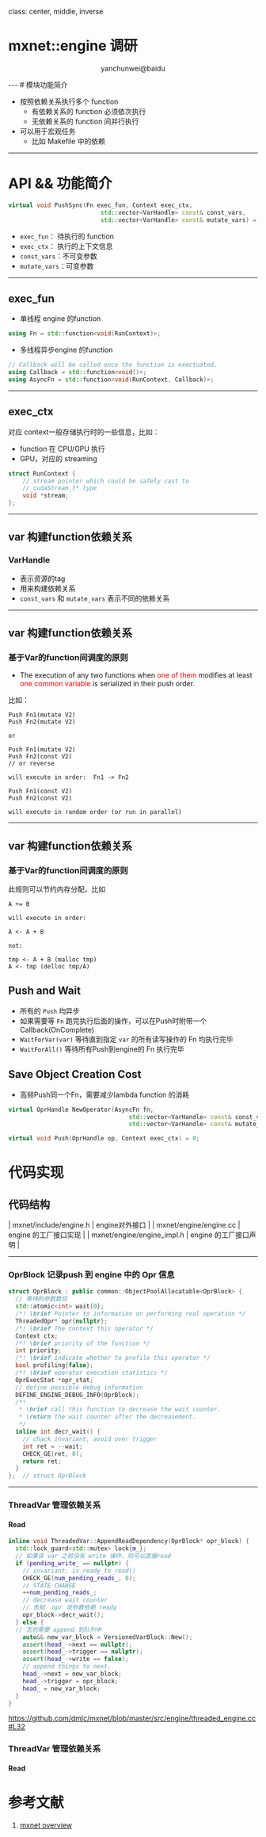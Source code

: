 class: center, middle, inverse

<style>
.highlight {
color: red;
text-weight: bold;
}
</style>

# mxnet::engine 调研
<p align="center">yanchunwei@baidu</p>
---
# 模块功能简介

- 按照依赖关系执行多个 function
  - 有依赖关系的 function 必须依次执行
  - 无依赖关系的 function 间并行执行
- 可以用于宏观任务
  - 比如 Makefile 中的依赖

---

# API && 功能简介
```c++
virtual void PushSync(Fn exec_fun, Context exec_ctx,
                          std::vector<VarHandle> const& const_vars,
                          std::vector<VarHandle> const& mutate_vars) = 0;
```

- `exec_fun`： 待执行的 function
- `exec_ctx`： 执行的上下文信息
- `const_vars`：不可变参数
- `mutate_vars`：可变参数

---
## exec_fun

- 单线程 engine 的function
```c++
using Fn = std::function<void(RunContext)>;
```

- 多线程异步engine 的function
```c++
// Callback will be called once the function is exectuated.
using Callback = std::function<void()>;
using AsyncFn = std::function<void(RunContext, Callback)>;
```

---
## exec_ctx
对应 context一般存储执行时的一些信息，比如：

- function 在 CPU/GPU 执行
- GPU，对应的 streaming

```c++
struct RunContext {
    // stream pointer which could be safely cast to
    // cudaStream_t* type
    void *stream;
};
```

---
## var 构建function依赖关系
### VarHandle
- 表示资源的tag
- 用来构建依赖关系
- `const_vars` 和 `mutate_vars` 表示不同的依赖关系

---
## var 构建function依赖关系
### 基于Var的function间调度的原则

- The execution of any two functions when <span class="highlight">one of them</span> modifies 
at least <span class="highlight">one common variable</span> is serialized in their push order.

比如：

```
Push Fn1(mutate V2)
Push Fn2(mutate V2)

or 

Push Fn1(mutate V2)
Push Fn2(const V2)
// or reverse

will execute in order:  Fn1 -> Fn2

Push Fn1(const V2)
Push Fn2(const V2)

will execute in random order (or run in parallel)
```
---
## var 构建function依赖关系
### 基于Var的function间调度的原则
此规则可以节约内存分配，比如

```
A += B

will execute in order:

A <- A + B

not:

tmp <- A + B (malloc tmp)
A <- tmp (delloc tmp/A)
```

## Push and Wait
- 所有的 `Push` 均异步
- 如果需要等 `Fn` 跑完执行后面的操作，可以在Push时附带一个 Callback(OnComplete)
- `WaitForVar(var)` 等待直到指定 `var` 的所有读写操作的 Fn 均执行完毕
- `WaitForAll()` 等待所有Push到engine的 Fn 执行完毕

## Save Object Creation Cost
- 高频Push同一个Fn，需要减少lambda function 的消耗

```c++
virtual OprHandle NewOperator(AsyncFn fn,
                                  std::vector<VarHandle> const& const_vars,
                                  std::vector<VarHandle> const& mutate_vars) = 0;

virtual void Push(OprHandle op, Context exec_ctx) = 0;
```
# 代码实现
## 代码结构

| mxnet/include/engine.h | engine对外接口        |
| mxnet/engine/engine.cc | engine 的工厂接口实现 |
| mxnet/engine/engine_impl.h | engine 的工厂接口声明 |

---
### OprBlock 记录push 到 engine 中的 Opr 信息
```c++
struct OprBlock : public common::ObjectPoolAllocatable<OprBlock> {
  // 等待的参数数目
  std::atomic<int> wait{0};
  /*! \brief Pointer to information on performing real operation */
  ThreadedOpr* opr{nullptr};
  /*! \brief The context this operator */
  Context ctx;
  /*! \brief priority of the function */
  int priority;
  /*! \brief indicate whether to profile this operator */
  bool profiling{false};
  /*! \brief operator execution statistics */
  OprExecStat *opr_stat;
  // define possible debug information
  DEFINE_ENGINE_DEBUG_INFO(OprBlock);
  /*!
   * \brief call this function to decrease the wait counter.
   * \return the wait counter after the decreasement.
   */
  inline int decr_wait() {
    // chack invariant, avoid over trigger
    int ret = --wait;
    CHECK_GE(ret, 0);
    return ret;
  }
};  // struct OprBlock
```
---
### ThreadVar 管理依赖关系
#### Read
```c++
inline void ThreadedVar::AppendReadDependency(OprBlock* opr_block) {
  std::lock_guard<std::mutex> lock{m_};
  // 如果该 var 之前没有 write 操作，则可以直接read
  if (pending_write_ == nullptr) {
    // invariant: is_ready_to_read()
    CHECK_GE(num_pending_reads_, 0);
    // STATE CHANGE
    ++num_pending_reads_;
    // decrease wait counter
    // 告知  opr 该参数依赖 ready
    opr_block->decr_wait();
  } else {
  // 否则需要 append 到队列中
    auto&& new_var_block = VersionedVarBlock::New();
    assert(head_->next == nullptr);
    assert(head_->trigger == nullptr);
    assert(head_->write == false);
    // append things to next.
    head_->next = new_var_block;
    head_->trigger = opr_block;
    head_ = new_var_block;
  }
}
```

https://github.com/dmlc/mxnet/blob/master/src/engine/threaded_engine.cc#L32

### ThreadVar 管理依赖关系
#### Read



# 参考文献
1. [mxnet overview](http://mxnet.io/architecture/overview.html)
